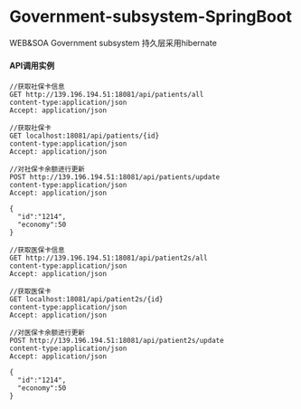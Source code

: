 # Government-subsystem-SpringBoot
WEB&amp;SOA Government subsystem
持久层采用hibernate


#### API调用实例
```
//获取社保卡信息
GET http://139.196.194.51:18081/api/patients/all
content-type:application/json
Accept: application/json
```

```
//获取社保卡
GET localhost:18081/api/patients/{id}
content-type:application/json
Accept: application/json
```

```
//对社保卡余额进行更新
POST http://139.196.194.51:18081/api/patients/update
content-type:application/json
Accept: application/json

{
  "id":"1214",
  "economy":50
}
```

```
//获取医保卡信息
GET http://139.196.194.51:18081/api/patient2s/all
content-type:application/json
Accept: application/json
```

```
//获取医保卡
GET localhost:18081/api/patient2s/{id}
content-type:application/json
Accept: application/json
```

```
//对医保卡余额进行更新
POST http://139.196.194.51:18081/api/patient2s/update
content-type:application/json
Accept: application/json

{
  "id":"1214",
  "economy":50
}
```
